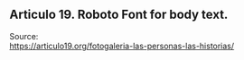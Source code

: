 
## Articulo 19. Roboto Font for body text.

Source:\
<https://articulo19.org/fotogaleria-las-personas-las-historias/>
